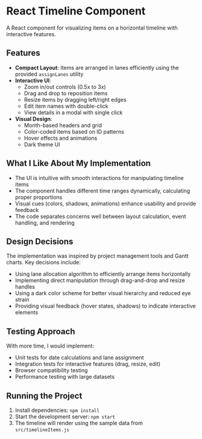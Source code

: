 # React Timeline Component

A React component for visualizing items on a horizontal timeline with interactive features.

## Features

- **Compact Layout**: Items are arranged in lanes efficiently using the provided `assignLanes` utility
- **Interactive UI**:
  - Zoom in/out controls (0.5x to 3x)
  - Drag and drop to reposition items
  - Resize items by dragging left/right edges
  - Edit item names with double-click
  - View details in a modal with single click
- **Visual Design**:
  - Month-based headers and grid
  - Color-coded items based on ID patterns
  - Hover effects and animations
  - Dark theme UI

## What I Like About My Implementation

- The UI is intuitive with smooth interactions for manipulating timeline items
- The component handles different time ranges dynamically, calculating proper proportions
- Visual cues (colors, shadows, animations) enhance usability and provide feedback
- The code separates concerns well between layout calculation, event handling, and rendering

## Design Decisions

The implementation was inspired by project management tools and Gantt charts. Key decisions include:

- Using lane allocation algorithm to efficiently arrange items horizontally
- Implementing direct manipulation through drag-and-drop and resize handles
- Using a dark color scheme for better visual hierarchy and reduced eye strain
- Providing visual feedback (hover states, shadows) to indicate interactive elements

## Testing Approach

With more time, I would implement:

- Unit tests for date calculations and lane assignment
- Integration tests for interactive features (drag, resize, edit)
- Browser compatibility testing
- Performance testing with large datasets

## Running the Project

1. Install dependencies: `npm install`
2. Start the development server: `npm start`
3. The timeline will render using the sample data from `src/timelineItems.js`
